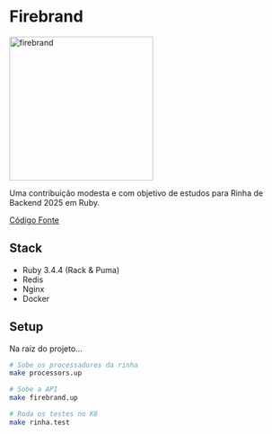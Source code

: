 # Firebrand
<img width="256" height="256" alt="firebrand" src="https://github.com/user-attachments/assets/29b41d11-0401-4449-8659-60a2d8d4bdf0" />

Uma contribuição modesta e com objetivo de estudos para Rinha de Backend 2025 em Ruby.

[Código Fonte](https://github.com/cavalcanteyury/firebrand)

## Stack

* Ruby 3.4.4 (Rack & Puma)
* Redis
* Nginx
* Docker

## Setup

Na raíz do projeto...
```bash
# Sobe os processadores da rinha
make processors.up

# Sobe a API
make firebrand.up

# Roda os testes no K6
make rinha.test
```
